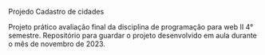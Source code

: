 Projedo Cadastro de cidades

Projeto prático avaliação final da disciplina de programação para web II 4° semestre.
Repositório para guardar o projeto desenvolvido em aula durante o mês de novembro de 2023.
